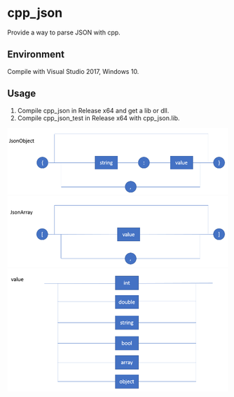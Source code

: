 # cpp_json
Provide a way to parse JSON with cpp.

## Environment
Compile with Visual Studio 2017, Windows 10.

## Usage
1. Compile cpp_json in Release x64 and get a lib or dll.
2. Compile cpp_json_test in Release x64 with cpp_json.lib.

![JsonObject](/image/object.png)
![JsonArray](/image/array.png)
![JsonValue](/image/value.png)
